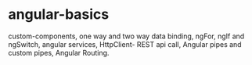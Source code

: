 # angular-basics

custom-components,
one way and two way data binding,
ngFor, ngIf and ngSwitch,
angular services,
HttpClient- REST api call,
Angular pipes and custom pipes,
Angular Routing.
